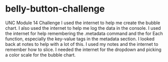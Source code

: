 # belly-button-challenge
UNC Module 14 Challenge
I used the internet to help me create the bubble chart.  I also used the internet to help me log the data in the console.  I used the internet for help remembering the .metadata command and the for Each function, especially the key-value tags in the metadata section.  I looked back at notes to help with a lot of this.  I used my notes and the internet to remember how to slice.  I needed the internet for the dropdown and picking a color scale for the bubble chart.
